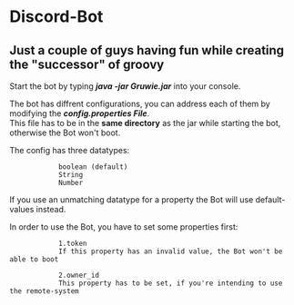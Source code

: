 # Discord-Bot

## Just a couple of guys having fun while creating the "successor" of groovy

Start the bot by typing ***java -jar Gruwie.jar*** into your console.

The bot has diffrent configurations, you can address each of them by modifying the ***config.properties File***.<br>
This file has to be in the **same directory** as the jar while starting the bot, otherwise the Bot won't boot.<br>

The config has three datatypes:	

				boolean (default)
				String
				Number
										
If you use an unmatching datatype for a property the Bot will use default-values instead.

In order to use the Bot, you have to set some properties first:

				1.token
				If this property has an invalid value, the Bot won't be able to boot
										
				2.owner_id
				This property has to be set, if you're intending to use the remote-system